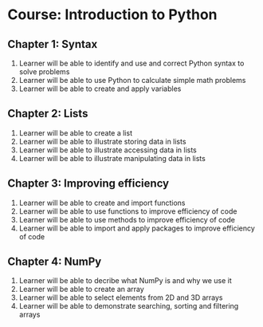 Course: Introduction to Python
================================

Chapter 1: Syntax
-------------------------------------------------------

1. Learner will be able to identify and use and correct Python syntax to solve problems
2. Learner will be able to use Python to calculate simple math problems
3. Learner will be able to create and apply variables 


Chapter 2: Lists
-----------------------------------
1. Learner will be able to create a list
2. Learner will be able to illustrate storing data in lists
3. Learner will be able to illustrate accessing data in lists
4. Learner will be able to illustrate manipulating data in lists

Chapter 3: Improving efficiency 
------------------------------------------------

1. Learner will be able to create and import functions
2. Learner will be able to use functions to improve efficiency of code
3. Learner will be able to use methods to improve efficiency of code
4. Learner will be able to import and apply packages to improve efficiency of code


Chapter 4: NumPy
----------------------------------------------

1. Learner will be able to decribe what NumPy is and why we use it
2. Learner will be able to create an array
3. Learner will be able to select elements from 2D and 3D arrays
4. Learner will be able to demonstrate searching, sorting and filtering arrays
